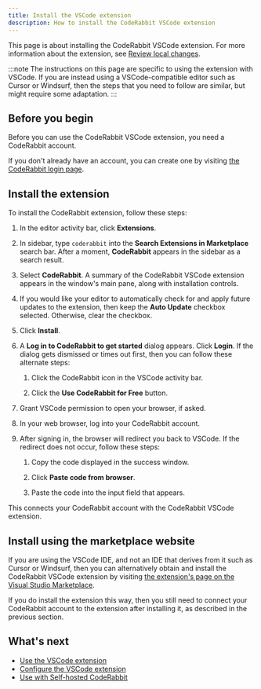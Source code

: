 ```yaml
---
title: Install the VSCode extension
description: How to install the CodeRabbit VSCode extension
---
```


This page is about installing the CodeRabbit VSCode extension. For more information about the extension, see
[Review local changes](/code-editors).

:::note
The instructions on this page are specific to using the extension with VSCode. If you are instead using a VSCode-compatible editor such as Cursor or Windsurf, then the steps that you need to follow are similar, but might require some adaptation.
:::

## Before you begin

Before you can use the CodeRabbit VSCode extension, you need a CodeRabbit account.

If you don't already have an account, you can create one by visiting [the CodeRabbit login page](https://app.coderabbit.ai/login?free-trial).

## Install the extension

To install the CodeRabbit extension, follow these steps:

1. In the editor activity bar, click **Extensions**.

1. In sidebar, type `coderabbit` into the **Search Extensions in Marketplace** search bar. After a moment, **CodeRabbit** appears in the sidebar as a search result.

1. Select **CodeRabbit**. A summary of the CodeRabbit VSCode extension appears in the window's main pane, along with installation controls.

1. If you would like your editor to automatically check for and apply future updates to the extension, then keep the **Auto Update** checkbox selected. Otherwise, clear the checkbox.

1. Click **Install**.

1. A **Log in to CodeRabbit to get started** dialog appears. Click **Login**. If the dialog gets dismissed or times out first, then you can follow these alternate steps:

   1. Click the CodeRabbit icon in the VSCode activity bar.

   1. Click the **Use CodeRabbit for Free** button.

1. Grant VSCode permission to open your browser, if asked.

1. In your web browser, log into your CodeRabbit account.

1. After signing in, the browser will redirect you back to VSCode. If the redirect does not occur, follow these steps:

   1. Copy the code displayed in the success window.

   2. Click **Paste code from browser**.

   3. Paste the code into the input field that appears.

This connects your CodeRabbit account with the CodeRabbit VSCode extension.

## Install using the marketplace website

If you are using the VSCode IDE, and not an IDE that derives from it such as Cursor or Windsurf, then you can alternatively obtain and install the CodeRabbit VSCode extension by visiting [the extension's page on the Visual Studio Marketplace](https://coderabbit.link/vscode-docs).

If you do install the extension this way, then you still need to connect your CodeRabbit account to the extension after installing it, as described in the previous section.

## What's next

- [Use the VSCode extension](/guides/use-vscode)
- [Configure the VSCode extension](/guides/config-vscode)
- [Use with Self-hosted CodeRabbit](/guides/use-vscode-selfhosted)

